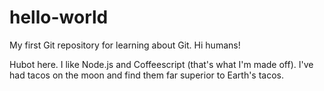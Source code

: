 # hello-world
My first Git repository for learning about Git.
Hi humans!

Hubot here. I like Node.js and Coffeescript (that's what I'm made off).
I've had tacos on the moon and find them far superior to Earth's tacos.
